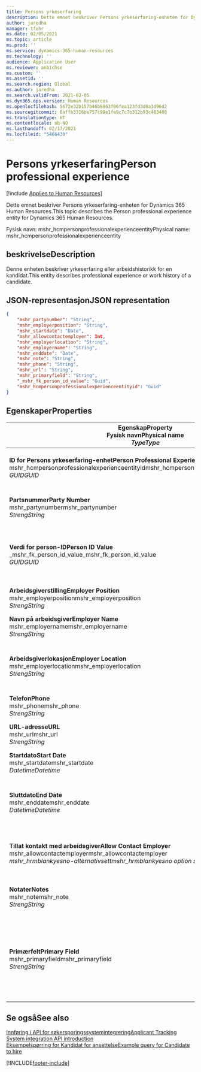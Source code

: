 ```yaml
---
title: Persons yrkeserfaring
description: Dette emnet beskriver Persons yrkeserfaring-enheten for Dynamics 365 Human Resources.
author: jaredha
manager: tfehr
ms.date: 02/05/2021
ms.topic: article
ms.prod: ''
ms.service: dynamics-365-human-resources
ms.technology: ''
audience: Application User
ms.reviewer: anbichse
ms.custom: ''
ms.assetid: ''
ms.search.region: Global
ms.author: jaredha
ms.search.validFrom: 2021-02-05
ms.dyn365.ops.version: Human Resources
ms.openlocfilehash: 5672e32b157b46b6863f06fea123fd3d6a3d96d2
ms.sourcegitcommit: 6affb3316be757c99e1fe9c7c7b312b93c483408
ms.translationtype: HT
ms.contentlocale: nb-NO
ms.lasthandoff: 02/17/2021
ms.locfileid: "5466430"
---
```

# <a name="person-professional-experience"></a><span data-ttu-id="b492a-103">Persons yrkeserfaring</span><span class="sxs-lookup"><span data-stu-id="b492a-103">Person professional experience</span></span>

[!include [Applies to Human Resources](../includes/applies-to-hr.md)]

<span data-ttu-id="b492a-104">Dette emnet beskriver Persons yrkeserfaring-enheten for Dynamics 365 Human Resources.</span><span class="sxs-lookup"><span data-stu-id="b492a-104">This topic describes the Person professional experience entity for Dynamics 365 Human Resources.</span></span>

<span data-ttu-id="b492a-105">Fysisk navn: mshr_hcmpersonprofessionalexperienceentity</span><span class="sxs-lookup"><span data-stu-id="b492a-105">Physical name: mshr_hcmpersonprofessionalexperienceentity</span></span>

## <a name="description"></a><span data-ttu-id="b492a-106">beskrivelse</span><span class="sxs-lookup"><span data-stu-id="b492a-106">Description</span></span>

<span data-ttu-id="b492a-107">Denne enheten beskriver yrkeserfaring eller arbeidshistorikk for en kandidat.</span><span class="sxs-lookup"><span data-stu-id="b492a-107">This entity describes professional experience or work history of a candidate.</span></span>

## <a name="json-representation"></a><span data-ttu-id="b492a-108">JSON-representasjon</span><span class="sxs-lookup"><span data-stu-id="b492a-108">JSON representation</span></span>

```json
{
    "mshr_partynumber": "String",
    "mshr_employerposition": "String",
    "mshr_startdate": "Date",
    "mshr_allowcontactemployer": Int,
    "mshr_employerlocation": "String",
    "mshr_employername": "String",
    "mshr_enddate": "Date",
    "mshr_note": "String",
    "mshr_phone": "String",
    "mshr_url": "String",
    "mshr_primaryfield": "String",
    "_mshr_fk_person_id_value": "Guid",
    "mshr_hcmpersonprofessionalexperienceentityid": "Guid"
}
```

## <a name="properties"></a><span data-ttu-id="b492a-109">Egenskaper</span><span class="sxs-lookup"><span data-stu-id="b492a-109">Properties</span></span>

| <span data-ttu-id="b492a-110">Egenskap</span><span class="sxs-lookup"><span data-stu-id="b492a-110">Property</span></span><br><span data-ttu-id="b492a-111">**Fysisk navn**</span><span class="sxs-lookup"><span data-stu-id="b492a-111">**Physical name**</span></span><br><span data-ttu-id="b492a-112">**_Type_**</span><span class="sxs-lookup"><span data-stu-id="b492a-112">**_Type_**</span></span> | <span data-ttu-id="b492a-113">Bruk</span><span class="sxs-lookup"><span data-stu-id="b492a-113">Use</span></span> | <span data-ttu-id="b492a-114">beskrivelse</span><span class="sxs-lookup"><span data-stu-id="b492a-114">Description</span></span> |
| --- | --- | --- |
| <span data-ttu-id="b492a-115">**ID for Persons yrkeserfaring-enhet**</span><span class="sxs-lookup"><span data-stu-id="b492a-115">**Person Professional Experience Entity ID**</span></span><br><span data-ttu-id="b492a-116">mshr_hcmpersonprofessionalexperienceentityid</span><span class="sxs-lookup"><span data-stu-id="b492a-116">mshr_hcmpersonprofessionalexperienceentityid</span></span><br><span data-ttu-id="b492a-117">*GUID*</span><span class="sxs-lookup"><span data-stu-id="b492a-117">*GUID*</span></span> | <span data-ttu-id="b492a-118">Skrivebeskyttet</span><span class="sxs-lookup"><span data-stu-id="b492a-118">Read-only</span></span><br><span data-ttu-id="b492a-119">Obligatorisk</span><span class="sxs-lookup"><span data-stu-id="b492a-119">Required</span></span> | <span data-ttu-id="b492a-120">Systemgenerert unik identifikator for enhetsposten.</span><span class="sxs-lookup"><span data-stu-id="b492a-120">System-generated unique identifier for the entity record.</span></span> |
| <span data-ttu-id="b492a-121">**Partsnummer**</span><span class="sxs-lookup"><span data-stu-id="b492a-121">**Party Number**</span></span><br><span data-ttu-id="b492a-122">mshr_partynumber</span><span class="sxs-lookup"><span data-stu-id="b492a-122">mshr_partynumber</span></span><br><span data-ttu-id="b492a-123">*Streng*</span><span class="sxs-lookup"><span data-stu-id="b492a-123">*String*</span></span> | <span data-ttu-id="b492a-124">Lese/skrive</span><span class="sxs-lookup"><span data-stu-id="b492a-124">Read/write</span></span><br><span data-ttu-id="b492a-125">Obligatorisk</span><span class="sxs-lookup"><span data-stu-id="b492a-125">Required</span></span> | <span data-ttu-id="b492a-126">Unik identifikatoren for personposten for kandidaten.</span><span class="sxs-lookup"><span data-stu-id="b492a-126">Unique identifier of the person record for the candidate.</span></span> |
| <span data-ttu-id="b492a-127">**Verdi for person-ID**</span><span class="sxs-lookup"><span data-stu-id="b492a-127">**Person ID Value**</span></span><br><span data-ttu-id="b492a-128">_mshr_fk_person_id_value</span><span class="sxs-lookup"><span data-stu-id="b492a-128">_mshr_fk_person_id_value</span></span><br><span data-ttu-id="b492a-129">*GUID*</span><span class="sxs-lookup"><span data-stu-id="b492a-129">*GUID*</span></span> | <span data-ttu-id="b492a-130">Skrivebeskyttet</span><span class="sxs-lookup"><span data-stu-id="b492a-130">Read-only</span></span><br><span data-ttu-id="b492a-131">Obligatorisk</span><span class="sxs-lookup"><span data-stu-id="b492a-131">Required</span></span><br><span data-ttu-id="b492a-132">Sekundærnøkkel: mshr_dirpersonentityid i mshr_dirpersonentity</span><span class="sxs-lookup"><span data-stu-id="b492a-132">Foreign key: mshr_dirpersonentityid of mshr_dirpersonentity</span></span> | <span data-ttu-id="b492a-133">Systemgenerert unik identifikator for personenhetsposten.</span><span class="sxs-lookup"><span data-stu-id="b492a-133">System-generated unique identifier of the person entity record.</span></span> |
| <span data-ttu-id="b492a-134">**Arbeidsgiverstilling**</span><span class="sxs-lookup"><span data-stu-id="b492a-134">**Employer Position**</span></span><br><span data-ttu-id="b492a-135">mshr_employerposition</span><span class="sxs-lookup"><span data-stu-id="b492a-135">mshr_employerposition</span></span><br><span data-ttu-id="b492a-136">*Streng*</span><span class="sxs-lookup"><span data-stu-id="b492a-136">*String*</span></span> | <span data-ttu-id="b492a-137">Lese/skrive</span><span class="sxs-lookup"><span data-stu-id="b492a-137">Read/write</span></span><br><span data-ttu-id="b492a-138">Obligatorisk</span><span class="sxs-lookup"><span data-stu-id="b492a-138">Required</span></span> | <span data-ttu-id="b492a-139">Stillingstittelen til kandidaten under ansettelse.</span><span class="sxs-lookup"><span data-stu-id="b492a-139">The position title held by the candidate while under employment.</span></span> |
| <span data-ttu-id="b492a-140">**Navn på arbeidsgiver**</span><span class="sxs-lookup"><span data-stu-id="b492a-140">**Employer Name**</span></span><br><span data-ttu-id="b492a-141">mshr_employername</span><span class="sxs-lookup"><span data-stu-id="b492a-141">mshr_employername</span></span><br><span data-ttu-id="b492a-142">*Streng*</span><span class="sxs-lookup"><span data-stu-id="b492a-142">*String*</span></span> | <span data-ttu-id="b492a-143">Lese/skrive</span><span class="sxs-lookup"><span data-stu-id="b492a-143">Read/write</span></span><br><span data-ttu-id="b492a-144">Obligatorisk</span><span class="sxs-lookup"><span data-stu-id="b492a-144">Required</span></span> | <span data-ttu-id="b492a-145">Navnet på arbeidsgiveren.</span><span class="sxs-lookup"><span data-stu-id="b492a-145">The name of the employer.</span></span> |
| <span data-ttu-id="b492a-146">**Arbeidsgiverlokasjon**</span><span class="sxs-lookup"><span data-stu-id="b492a-146">**Employer Location**</span></span><br><span data-ttu-id="b492a-147">mshr_employerlocation</span><span class="sxs-lookup"><span data-stu-id="b492a-147">mshr_employerlocation</span></span><br><span data-ttu-id="b492a-148">*Streng*</span><span class="sxs-lookup"><span data-stu-id="b492a-148">*String*</span></span> | <span data-ttu-id="b492a-149">Lese/skrive</span><span class="sxs-lookup"><span data-stu-id="b492a-149">Read/write</span></span><br><span data-ttu-id="b492a-150">Valgfri</span><span class="sxs-lookup"><span data-stu-id="b492a-150">Optional</span></span> | <span data-ttu-id="b492a-151">Arbeidsgiverens lokasjon.</span><span class="sxs-lookup"><span data-stu-id="b492a-151">The employer’s location.</span></span> <span data-ttu-id="b492a-152">Maksimumslengde: 60.</span><span class="sxs-lookup"><span data-stu-id="b492a-152">Max length: 60.</span></span> <span data-ttu-id="b492a-153">Bestemt format er ikke definert eller nødvendig.</span><span class="sxs-lookup"><span data-stu-id="b492a-153">No specific format defined or required.</span></span> |
| <span data-ttu-id="b492a-154">**Telefon**</span><span class="sxs-lookup"><span data-stu-id="b492a-154">**Phone**</span></span><br><span data-ttu-id="b492a-155">mshr_phone</span><span class="sxs-lookup"><span data-stu-id="b492a-155">mshr_phone</span></span><br><span data-ttu-id="b492a-156">*Streng*</span><span class="sxs-lookup"><span data-stu-id="b492a-156">*String*</span></span> | <span data-ttu-id="b492a-157">Lese/skrive</span><span class="sxs-lookup"><span data-stu-id="b492a-157">Read/write</span></span><br><span data-ttu-id="b492a-158">Valgfri</span><span class="sxs-lookup"><span data-stu-id="b492a-158">Optional</span></span> | <span data-ttu-id="b492a-159">Arbeidsgiverens telefonnummer.</span><span class="sxs-lookup"><span data-stu-id="b492a-159">The employer’s phone number.</span></span> |
| <span data-ttu-id="b492a-160">**URL-adresse**</span><span class="sxs-lookup"><span data-stu-id="b492a-160">**URL**</span></span><br><span data-ttu-id="b492a-161">mshr_url</span><span class="sxs-lookup"><span data-stu-id="b492a-161">mshr_url</span></span><br><span data-ttu-id="b492a-162">*Streng*</span><span class="sxs-lookup"><span data-stu-id="b492a-162">*String*</span></span> | <span data-ttu-id="b492a-163">Lese/skrive</span><span class="sxs-lookup"><span data-stu-id="b492a-163">Read/write</span></span><br><span data-ttu-id="b492a-164">Valgfri</span><span class="sxs-lookup"><span data-stu-id="b492a-164">Optional</span></span> | <span data-ttu-id="b492a-165">URL-adressen til arbeidsgiverens webområde.</span><span class="sxs-lookup"><span data-stu-id="b492a-165">The URL of the employer’s website.</span></span> |
| <span data-ttu-id="b492a-166">**Startdato**</span><span class="sxs-lookup"><span data-stu-id="b492a-166">**Start Date**</span></span><br><span data-ttu-id="b492a-167">mshr_startdate</span><span class="sxs-lookup"><span data-stu-id="b492a-167">mshr_startdate</span></span><br><span data-ttu-id="b492a-168">*Datetime*</span><span class="sxs-lookup"><span data-stu-id="b492a-168">*Datetime*</span></span> | <span data-ttu-id="b492a-169">Lese/skrive</span><span class="sxs-lookup"><span data-stu-id="b492a-169">Read/write</span></span><br><span data-ttu-id="b492a-170">Obligatorisk</span><span class="sxs-lookup"><span data-stu-id="b492a-170">Required</span></span> | <span data-ttu-id="b492a-171">Startdatoen for kandidatens ansettelse.</span><span class="sxs-lookup"><span data-stu-id="b492a-171">The start date of the candidate’s employment.</span></span> |
| <span data-ttu-id="b492a-172">**Sluttdato**</span><span class="sxs-lookup"><span data-stu-id="b492a-172">**End Date**</span></span><br><span data-ttu-id="b492a-173">mshr_enddate</span><span class="sxs-lookup"><span data-stu-id="b492a-173">mshr_enddate</span></span><br><span data-ttu-id="b492a-174">*Datetime*</span><span class="sxs-lookup"><span data-stu-id="b492a-174">*Datetime*</span></span> | <span data-ttu-id="b492a-175">Lese/skrive</span><span class="sxs-lookup"><span data-stu-id="b492a-175">Read/write</span></span><br><span data-ttu-id="b492a-176">Valgfri</span><span class="sxs-lookup"><span data-stu-id="b492a-176">Optional</span></span> | <span data-ttu-id="b492a-177">Sluttdatoen for kandidatens ansettelse, eller null hvis kandidaten fremdeles er ansatt her.</span><span class="sxs-lookup"><span data-stu-id="b492a-177">The end date of the candidate’s employment, or null if the candidate is still employed here.</span></span> |
| <span data-ttu-id="b492a-178">**Tillat kontakt med arbeidsgiver**</span><span class="sxs-lookup"><span data-stu-id="b492a-178">**Allow Contact Employer**</span></span><br><span data-ttu-id="b492a-179">mshr_allowcontactemployer</span><span class="sxs-lookup"><span data-stu-id="b492a-179">mshr_allowcontactemployer</span></span><br><span data-ttu-id="b492a-180">*mshr_hrmblankyesno-alternativsett*</span><span class="sxs-lookup"><span data-stu-id="b492a-180">*mshr_hrmblankyesno option set*</span></span> | <span data-ttu-id="b492a-181">Lese/skrive</span><span class="sxs-lookup"><span data-stu-id="b492a-181">Read/write</span></span><br><span data-ttu-id="b492a-182">Valgfri</span><span class="sxs-lookup"><span data-stu-id="b492a-182">Optional</span></span> | <span data-ttu-id="b492a-183">Angir om kandidaten tillater kontakt med den forrige arbeidsgiveren.</span><span class="sxs-lookup"><span data-stu-id="b492a-183">Signifies whether the candidate allows contacting the previous employer.</span></span> |
| <span data-ttu-id="b492a-184">**Notater**</span><span class="sxs-lookup"><span data-stu-id="b492a-184">**Notes**</span></span><br><span data-ttu-id="b492a-185">mshr_note</span><span class="sxs-lookup"><span data-stu-id="b492a-185">mshr_note</span></span><br><span data-ttu-id="b492a-186">*Streng*</span><span class="sxs-lookup"><span data-stu-id="b492a-186">*String*</span></span> | <span data-ttu-id="b492a-187">Lese/skrive</span><span class="sxs-lookup"><span data-stu-id="b492a-187">Read/write</span></span><br><span data-ttu-id="b492a-188">Valgfri</span><span class="sxs-lookup"><span data-stu-id="b492a-188">Optional</span></span> | <span data-ttu-id="b492a-189">Merknader som skal brukes av rekrutteringsansvarlig eller ansettelsesansvarlig.</span><span class="sxs-lookup"><span data-stu-id="b492a-189">Notes for use by the recruiter or hiring manager.</span></span> |
| <span data-ttu-id="b492a-190">**Primærfelt**</span><span class="sxs-lookup"><span data-stu-id="b492a-190">**Primary Field**</span></span><br><span data-ttu-id="b492a-191">mshr_primaryfield</span><span class="sxs-lookup"><span data-stu-id="b492a-191">mshr_primaryfield</span></span><br><span data-ttu-id="b492a-192">*Streng*</span><span class="sxs-lookup"><span data-stu-id="b492a-192">*String*</span></span> | <span data-ttu-id="b492a-193">Skrivebeskyttet</span><span class="sxs-lookup"><span data-stu-id="b492a-193">Read-only</span></span><br><span data-ttu-id="b492a-194">Obligatorisk</span><span class="sxs-lookup"><span data-stu-id="b492a-194">Required</span></span> | <span data-ttu-id="b492a-195">Felt som brukes som en primær identifikator for enhetsposten.</span><span class="sxs-lookup"><span data-stu-id="b492a-195">Field used as a primary identifier of the entity record.</span></span> <span data-ttu-id="b492a-196">Kombinasjon av partsnummer, startdato, arbeidsgiverstilling og arbeidsgivernavn.</span><span class="sxs-lookup"><span data-stu-id="b492a-196">Combination of party number, start date, employer position, and employer name.</span></span> |

## <a name="see-also"></a><span data-ttu-id="b492a-197">Se også</span><span class="sxs-lookup"><span data-stu-id="b492a-197">See also</span></span>

[<span data-ttu-id="b492a-198">Innføring i API for søkersporingssystemintegrering</span><span class="sxs-lookup"><span data-stu-id="b492a-198">Applicant Tracking System integration API introduction</span></span>](hr-admin-integration-ats-api-introduction.md)<br>
[<span data-ttu-id="b492a-199">Eksempelspørring for Kandidat for ansettelse</span><span class="sxs-lookup"><span data-stu-id="b492a-199">Example query for Candidate to hire</span></span>](hr-admin-integration-ats-api-candidate-to-hire-example-query.md)



[!INCLUDE[footer-include](../includes/footer-banner.md)]